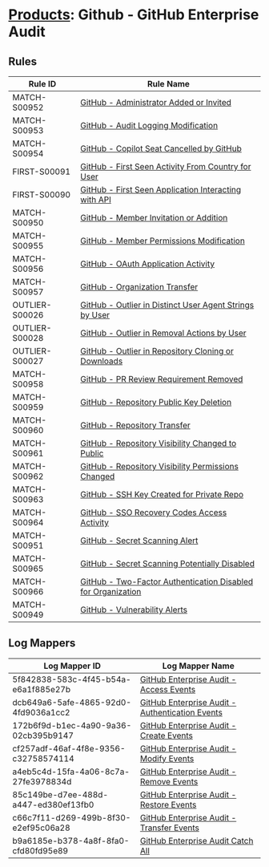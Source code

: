 # [Products](README.md): Github - GitHub Enterprise Audit

## Rules

|Rule ID|Rule Name|
|----|----|
|MATCH-S00952|[GitHub - Administrator Added or Invited](../rules/MATCH-S00952.md)|
|MATCH-S00953|[GitHub - Audit Logging Modification](../rules/MATCH-S00953.md)|
|MATCH-S00954|[GitHub - Copilot Seat Cancelled by GitHub](../rules/MATCH-S00954.md)|
|FIRST-S00091|[GitHub - First Seen Activity From Country for User](../rules/FIRST-S00091.md)|
|FIRST-S00090|[GitHub - First Seen Application Interacting with API](../rules/FIRST-S00090.md)|
|MATCH-S00950|[GitHub - Member Invitation or Addition](../rules/MATCH-S00950.md)|
|MATCH-S00955|[GitHub - Member Permissions Modification](../rules/MATCH-S00955.md)|
|MATCH-S00956|[GitHub - OAuth Application Activity](../rules/MATCH-S00956.md)|
|MATCH-S00957|[GitHub - Organization Transfer](../rules/MATCH-S00957.md)|
|OUTLIER-S00026|[GitHub - Outlier in Distinct User Agent Strings by User](../rules/OUTLIER-S00026.md)|
|OUTLIER-S00028|[GitHub - Outlier in Removal Actions by User](../rules/OUTLIER-S00028.md)|
|OUTLIER-S00027|[GitHub - Outlier in Repository Cloning or Downloads](../rules/OUTLIER-S00027.md)|
|MATCH-S00958|[GitHub - PR Review Requirement Removed](../rules/MATCH-S00958.md)|
|MATCH-S00959|[GitHub - Repository Public Key Deletion](../rules/MATCH-S00959.md)|
|MATCH-S00960|[GitHub - Repository Transfer](../rules/MATCH-S00960.md)|
|MATCH-S00961|[GitHub - Repository Visibility Changed to Public](../rules/MATCH-S00961.md)|
|MATCH-S00962|[GitHub - Repository Visibility Permissions Changed](../rules/MATCH-S00962.md)|
|MATCH-S00963|[GitHub - SSH Key Created for Private Repo](../rules/MATCH-S00963.md)|
|MATCH-S00964|[GitHub - SSO Recovery Codes Access Activity](../rules/MATCH-S00964.md)|
|MATCH-S00951|[GitHub - Secret Scanning Alert](../rules/MATCH-S00951.md)|
|MATCH-S00965|[GitHub - Secret Scanning Potentially Disabled](../rules/MATCH-S00965.md)|
|MATCH-S00966|[GitHub - Two-Factor Authentication Disabled for Organization](../rules/MATCH-S00966.md)|
|MATCH-S00949|[GitHub - Vulnerability Alerts](../rules/MATCH-S00949.md)|


## Log Mappers

|Log Mapper ID|Log Mapper Name|
|----|----|
|5f842838-583c-4f45-b54a-e6a1f885e27b|[GitHub Enterprise Audit  - Access Events](../mappings/5f842838-583c-4f45-b54a-e6a1f885e27b.md)|
|dcb649a6-5afe-4865-92d0-4fd9036a1cc2|[GitHub Enterprise Audit  - Authentication Events](../mappings/dcb649a6-5afe-4865-92d0-4fd9036a1cc2.md)|
|172b6f9d-b1ec-4a90-9a36-02cb395b9147|[GitHub Enterprise Audit  - Create Events](../mappings/172b6f9d-b1ec-4a90-9a36-02cb395b9147.md)|
|cf257adf-46af-4f8e-9356-c32758574114|[GitHub Enterprise Audit  - Modify Events](../mappings/cf257adf-46af-4f8e-9356-c32758574114.md)|
|a4eb5c4d-15fa-4a06-8c7a-27fe3978834d|[GitHub Enterprise Audit  - Remove Events](../mappings/a4eb5c4d-15fa-4a06-8c7a-27fe3978834d.md)|
|85c149be-d7ee-488d-a447-ed380ef13fb0|[GitHub Enterprise Audit  - Restore Events](../mappings/85c149be-d7ee-488d-a447-ed380ef13fb0.md)|
|c66c7f11-d269-499b-8f30-e2ef95c06a28|[GitHub Enterprise Audit  - Transfer Events](../mappings/c66c7f11-d269-499b-8f30-e2ef95c06a28.md)|
|b9a6185e-b378-4a8f-8fa0-cfd80fd95e89|[GitHub Enterprise Audit Catch All](../mappings/b9a6185e-b378-4a8f-8fa0-cfd80fd95e89.md)|


